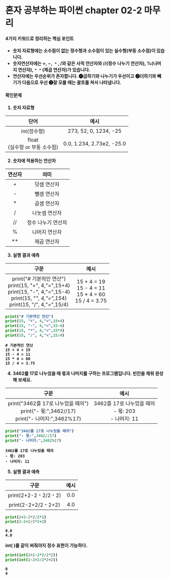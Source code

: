 # <strong>혼자 공부하는 파이썬 chapter 02-2 마무리<strong>

#### 4가지 키워드로 정리하는 핵심 포인트
*   <strong>숫자 자료형<strong>에는 소수점이 없는 정수형과 소수점이 있는 실수형(부동 소수점)이 있습니다.
*   <strong>숫자연산자<strong>에는 +, −, ﹡, /와 같은 사칙 연산자와 //(정수 나누기 연산자), %(나머지 연산자),﹡﹡(제곱 연산자)가 있습니다.
*   **연산자**에는 **우선순위**가 존자합니다. ❶곱하기와 나누기가 우선이고 ❷더하기와 빼기가 다음으로 우선 ❸잘 모를 때는 괄호를 쳐서 나타냅니다.



#### 확인문제

1.   숫자 자료형

|단어|예시|
|:----------:|:-----------:|
|int(정수형)|273, 52, 0, 1234, -25|
|float<br/>(실수형 or 부동 소수점)|0.0, 1.234, 2.73e2, -25.0|

2.  숫자에 적용하는 연산자

|연산자|의미|
|:----------:|:-----------:|
|+|덧셈 연산자|
| - |뺄셈 연산자|
| * |곱셈 연산자|
|/|나눗셈 연산자|
| //|정수 나누기 연산자|
| % |나머지 연산자|
| ** |제곱 연산자|

3.  실행 결과 예측

|구문|예시|
|:----------:|:-----------:|
|print("# 기본적인 연산")<br/>print(15, "+", 4,"=",15+4)<br/>print(15, "-", 4,"=",15-4)<br/>print(15, "*", 4,"=",15*4)<br/>print(15, "/", 4,"=",15/4)|15 + 4 = 19<br/>15 - 4 = 11<br/>15 * 4 = 60<br/>15 / 4 = 3.75|


```python
print("# 기본적인 연산")
print(15, "+", 4,"=",15+4)
print(15, "-", 4,"=",15-4)
print(15, "*", 4,"=",15*4)
print(15, "/", 4,"=",15/4)
```

    # 기본적인 연산
    15 + 4 = 19
    15 - 4 = 11
    15 * 4 = 60
    15 / 4 = 3.75
    

4.  3462를 17로 나누었을 때 몫과 나머지를 구하는 프로그램입니다. 빈칸을 채워 완성해 보세요.

|구문|예시|
|:----------:|:-----------:|
|print("3462를 17로 나누었을 때의")<br/>print("- 몫:",3462//17)<br/>print("- 나머지:",3462%17)|3462를 17로 나누었을 때의<br/>- 몫: 203<br/>- 나머지: 11|


```python
print("3462를 17로 나누었을 때의")
print("- 몫:",3462//17)
print("- 나머지:",3462%17)
```

    3462를 17로 나누었을 때의
    - 몫: 203
    - 나머지: 11
    

5.  실행 결과 예측

|구문|예시|
|:----------:|:-----------:|
|print(2+2-2﹡2/2﹡2)|0.0|
|print(2-2+2/2﹡2+2)|4.0|


```python
print(2+2-2*2/2*2)
print(2-2+2/2*2+2)
```

    0.0
    4.0
    

int( )를 같이 써줘야지 정수 표현이 가능하다.


```python
print(int(2+2-2*2/2*2))
print(int(2-2+2/2*2+2))
```

    0
    4
    
